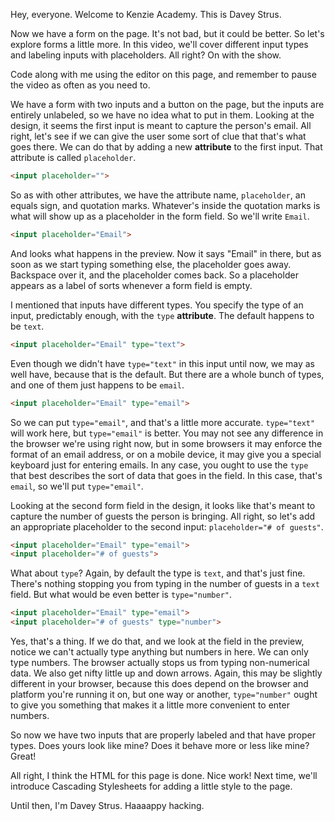 Hey, everyone. Welcome to Kenzie Academy. This is Davey Strus.

Now we have a form on the page. It's not bad, but it could be better. So let's explore forms a little more. In this video, we'll cover different input types and labeling inputs with placeholders. All right? On with the show.

Code along with me using the editor on this page, and remember to pause the video as often as you need to.

We have a form with two inputs and a button on the page, but the inputs are entirely unlabeled, so we have no idea what to put in them. Looking at the design, it seems the first input is meant to capture the person's email. All right, let's see if we can give the user some sort of clue that that's what goes there. We can do that by adding a new **attribute** to the first input. That attribute is called `placeholder`.

```html
<input placeholder="">
```

So as with other attributes, we have the attribute name, `placeholder`, an equals sign, and quotation marks. Whatever's inside the quotation marks is what will show up as a placeholder in the form field. So we'll write `Email`.

```html
<input placeholder="Email">
```

And looks what happens in the preview. Now it says "Email" in there, but as soon as we start typing something else, the placeholder goes away. Backspace over it, and the placeholder comes back. So a placeholder appears as a label of sorts whenever a form field is empty.

I mentioned that inputs have different types. You specify the type of an input, predictably enough, with the `type` **attribute**. The default happens to be `text`.

```html
<input placeholder="Email" type="text">
```

Even though we didn't have `type="text"` in this input until now, we may as well have, because that is the default. But there are a whole bunch of types, and one of them just happens to be `email`.

```html
<input placeholder="Email" type="email">
```

So we can put `type="email"`, and that's a little more accurate. `type="text"` will work here, but `type="email"` is better. You may not see any difference in the browser we're using right now, but in some browsers it may enforce the format of an email address, or on a mobile device, it may give you a special keyboard just for entering emails. In any case, you ought to use the `type` that best describes the sort of data that goes in the field. In this case, that's `email`, so we'll put `type="email"`.

Looking at the second form field in the design, it looks like that's meant to capture the number of guests the person is bringing. All right, so let's add an appropriate placeholder to the second input: `placeholder="# of guests"`.

```html
<input placeholder="Email" type="email">
<input placeholder="# of guests">
```

What about `type`? Again, by default the type is `text`, and that's just fine. There's nothing stopping you from typing in the number of guests in a `text` field. But what would be even better is `type="number"`.

```html
<input placeholder="Email" type="email">
<input placeholder="# of guests" type="number">
```

Yes, that's a thing. If we do that, and we look at the field in the preview, notice we can't actually type anything but numbers in here. We can only type numbers. The browser actually stops us from typing non-numerical data. We also get nifty little up and down arrows. Again, this may be slightly different in your browser, because this does depend on the browser and platform you're running it on, but one way or another, `type="number"` ought to give you something that makes it a little more convenient to enter numbers.

So now we have two inputs that are properly labeled and that have proper types. Does yours look like mine? Does it behave more or less like mine? Great!

All right, I think the HTML for this page is done. Nice work! Next time, we'll introduce Cascading Stylesheets for adding a little style to the page.

Until then, I'm Davey Strus. Haaaappy hacking.

